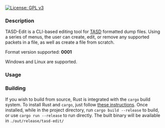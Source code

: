 [![License: GPL v3](https://img.shields.io/badge/License-GPLv3-blue.svg)](https://www.gnu.org/licenses/gpl-3.0)
### Description
TASD-Edit is a CLI-based editing tool for [TASD](https://github.com/ViGrey/tas-replay-file-format) formatted dump files. Using a series of menus, the user can create, edit, or remove any supported packets in a file, as well as create a file from scratch.

Format version supported: **0001**

Windows and Linux are supported.

### Usage


### Building
If you wish to build from source, Rust is integrated with the `cargo` build system. To install Rust and `cargo`, just follow [these instructions](https://doc.rust-lang.org/cargo/getting-started/installation.html). Once installed, while in the project directory, run `cargo build --release` to build, or use `cargo run --release` to run directly. The built binary will be available in `./out/release/tasd-edit/`

